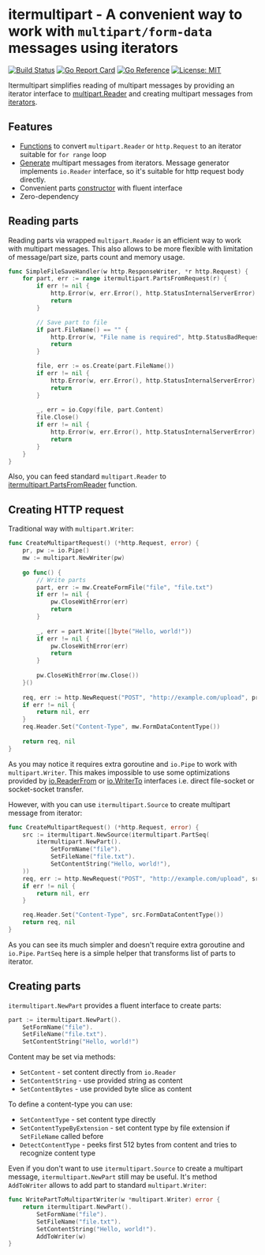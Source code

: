 itermultipart - A convenient way to work with `multipart/form-data` messages using iterators
=======

[![Build Status](https://github.com/xakep666/itermultipart/actions/workflows/testing.yml/badge.svg)](https://github.com/xakep666/itermultipart/actions/workflows/testing.yml)
[![Go Report Card](https://goreportcard.com/badge/github.com/xakep666/itermultipart)](https://goreportcard.com/report/github.com/xakep666/itermultipart)
[![Go Reference](https://pkg.go.dev/badge/github.com/xakep666/itermultipart.svg)](https://pkg.go.dev/github.com/xakep666/itermultipart)
[![License: MIT](https://img.shields.io/badge/License-MIT-yellow.svg)](https://opensource.org/licenses/MIT)

Itermultipart simplifies reading of multipart messages by providing an iterator interface to [multipart.Reader](https://golang.org/pkg/mime/multipart/#Reader)
and creating multipart messages from [iterators](https://pkg.go.dev/iter#hdr-Iterators).

## Features
* [Functions](#reading-parts) to convert `multipart.Reader` or `http.Request` to an iterator suitable for `for range` loop
* [Generate](#creating-http-request) multipart messages from iterators. Message generator implements `io.Reader` interface, so it's suitable for http request body directly.
* Convenient parts [constructor](#creating-parts) with fluent interface
* Zero-dependency

## Reading parts

Reading parts via wrapped `multipart.Reader` is an efficient way to work with multipart messages.
This also allows to be more flexible with limitation of message/part size, parts count and memory usage.

```go
func SimpleFileSaveHandler(w http.ResponseWriter, *r http.Request) {
	for part, err := range itermultipart.PartsFromRequest(r) {
		if err != nil {
			http.Error(w, err.Error(), http.StatusInternalServerError)
			return
		}

		// Save part to file
		if part.FileName() == "" {
			http.Error(w, "File name is required", http.StatusBadRequest)
			return
		}

		file, err := os.Create(part.FileName())
		if err != nil {
			http.Error(w, err.Error(), http.StatusInternalServerError)
			return
		}
		
		_, err = io.Copy(file, part.Content)
		file.Close()
		if err != nil {
			http.Error(w, err.Error(), http.StatusInternalServerError)
			return
		}
	}
}
```

Also, you can feed standard `multipart.Reader` to [itermultipart.PartsFromReader](https://pkg.go.dev/github.com/xakep666/itermultipart#PartsFromReader) function.

## Creating HTTP request

Traditional way with `multipart.Writer`:
```go
func CreateMultipartRequest() (*http.Request, error) {
	pr, pw := io.Pipe()
	mw := multipart.NewWriter(pw)
	
	go func() {
		// Write parts
		part, err := mw.CreateFormFile("file", "file.txt")
		if err != nil {
			pw.CloseWithError(err)
			return
		}
		
		_, err = part.Write([]byte("Hello, world!"))
		if err != nil {
			pw.CloseWithError(err)
			return
		}
		
		pw.CloseWithError(mw.Close())
	}()
	
	req, err := http.NewRequest("POST", "http://example.com/upload", pr)
	if err != nil {
		return nil, err
	}
	req.Header.Set("Content-Type", mw.FormDataContentType())
	
	return req, nil
}
```

As you may notice it requires extra goroutine and `io.Pipe` to work with `multipart.Writer`.
This makes impossible to use some optimizations provided by [io.ReaderFrom](https://pkg.go.dev/io#ReaderFrom) or [io.WriterTo](https://pkg.go.dev/io#WriterTo) interfaces i.e. direct file-socket or socket-socket transfer.

However, with you can use `itermultipart.Source` to create multipart message from iterator:
```go
func CreateMultipartRequest() (*http.Request, error) {
	src := itermultipart.NewSource(itermultipart.PartSeq(
		itermultipart.NewPart().
			SetFormName("file").
			SetFileName("file.txt").
			SetContentString("Hello, world!"),
	))
	req, err := http.NewRequest("POST", "http://example.com/upload", src)
	if err != nil {
		return nil, err
	}

	req.Header.Set("Content-Type", src.FormDataContentType())
	return req, nil
}
```

As you can see its much simpler and doesn't require extra goroutine and `io.Pipe`.
`PartSeq` here is a simple helper that transforms list of parts to iterator.

## Creating parts

`itermultipart.NewPart` provides a fluent interface to create parts:
```go
part := itermultipart.NewPart().
	SetFormName("file").
	SetFileName("file.txt").
	SetContentString("Hello, world!")
```

Content may be set via methods:
* `SetContent` - set content directly from `io.Reader`
* `SetContentString` - use provided string as content
* `SetContentBytes` - use provided byte slice as content

To define a content-type you can use:
* `SetContentType` - set content type directly
* `SetContentTypeByExtension` - set content type by file extension if `SetFileName` called before
* `DetectContentType` - peeks first 512 bytes from content and tries to recognize content type

Even if you don't want to use `itermultipart.Source` to create a multipart message, `itermultipart.NewPart` still may be useful.
It's method `AddToWriter` allows to add part to standard `multipart.Writer`:
```go
func WritePartToMultipartWriter(w *multipart.Writer) error {
	return itermultipart.NewPart().
		SetFormName("file").
		SetFileName("file.txt").
		SetContentString("Hello, world!").
		AddToWriter(w)
}
```
